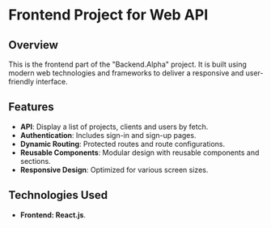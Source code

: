 # Frontend Project for Web API 

## Overview
This is the frontend part of the "Backend.Alpha" project. It is built using modern web technologies and frameworks to deliver a responsive and user-friendly interface.

## Features
- **API**: Display a list of projects, clients and users by fetch. 
- **Authentication**: Includes sign-in and sign-up pages.
- **Dynamic Routing**: Protected routes and route configurations.
- **Reusable Components**: Modular design with reusable components and sections.
- **Responsive Design**: Optimized for various screen sizes.

  
## Technologies Used
- **Frontend: React.js**.
